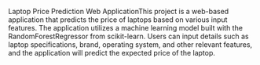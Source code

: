 Laptop Price Prediction Web ApplicationThis project is a web-based application that predicts the price of
laptops based on various input features. The application utilizes a machine learning model built with the RandomForestRegressor
from scikit-learn. Users can input details such as laptop specifications, brand, operating system, and other relevant features,
and the application will predict the expected price of the laptop.
